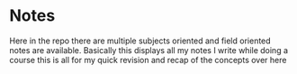 # Notes

Here in the repo there are multiple subjects oriented and field oriented notes are available.
Basically this displays all my notes I write while doing a course this is all for my quick revision and recap of the concepts over here

